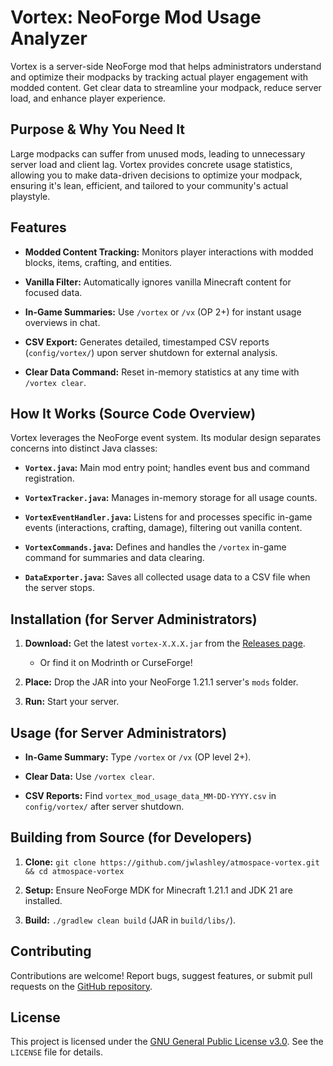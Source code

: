 # Vortex: NeoForge Mod Usage Analyzer
Vortex is a server-side NeoForge mod that helps administrators understand and optimize their modpacks by tracking actual player engagement with modded content. Get clear data to streamline your modpack, reduce server load, and enhance player experience.

## Purpose & Why You Need It

Large modpacks can suffer from unused mods, leading to unnecessary server load and client lag. Vortex provides concrete usage statistics, allowing you to make data-driven decisions to optimize your modpack, ensuring it's lean, efficient, and tailored to your community's actual playstyle.

## Features

* **Modded Content Tracking:** Monitors player interactions with modded blocks, items, crafting, and entities.

* **Vanilla Filter:** Automatically ignores vanilla Minecraft content for focused data.

* **In-Game Summaries:** Use `/vortex` or `/vx` (OP 2+) for instant usage overviews in chat.

* **CSV Export:** Generates detailed, timestamped CSV reports (`config/vortex/`) upon server shutdown for external analysis.

* **Clear Data Command:** Reset in-memory statistics at any time with `/vortex clear`.

## How It Works (Source Code Overview)

Vortex leverages the NeoForge event system. Its modular design separates concerns into distinct Java classes:

* **`Vortex.java`:** Main mod entry point; handles event bus and command registration.

* **`VortexTracker.java`:** Manages in-memory storage for all usage counts.

* **`VortexEventHandler.java`:** Listens for and processes specific in-game events (interactions, crafting, damage), filtering out vanilla content.

* **`VortexCommands.java`:** Defines and handles the `/vortex` in-game command for summaries and data clearing.

* **`DataExporter.java`:** Saves all collected usage data to a CSV file when the server stops.

## Installation (for Server Administrators)

1.  **Download:** Get the latest `vortex-X.X.X.jar` from the [Releases page](link-to-your-releases-page-here).
    - Or find it on Modrinth or CurseForge!

3.  **Place:** Drop the JAR into your NeoForge 1.21.1 server's `mods` folder.

4.  **Run:** Start your server.

## Usage (for Server Administrators)

* **In-Game Summary:** Type `/vortex` or `/vx` (OP level 2+).

* **Clear Data:** Use `/vortex clear`.

* **CSV Reports:** Find `vortex_mod_usage_data_MM-DD-YYYY.csv` in `config/vortex/` after server shutdown.

## Building from Source (for Developers)

1.  **Clone:** `git clone https://github.com/jwlashley/atmospace-vortex.git && cd atmospace-vortex`

2.  **Setup:** Ensure NeoForge MDK for Minecraft 1.21.1 and JDK 21 are installed.

3.  **Build:** `./gradlew clean build` (JAR in `build/libs/`).

## Contributing

Contributions are welcome! Report bugs, suggest features, or submit pull requests on the [GitHub repository](https://github.com/jwlashley/atmospace-vortex).

## License

This project is licensed under the [GNU General Public License v3.0](https://www.gnu.org/licenses/gpl-3.0.en.html). See the `LICENSE` file for details.
